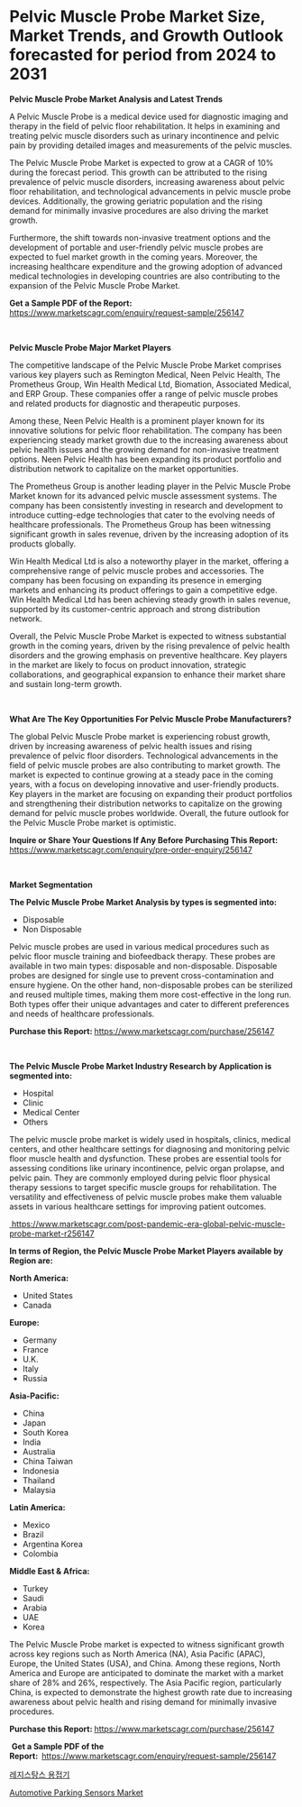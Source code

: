 <p><h1>Pelvic Muscle Probe Market Size, Market Trends, and Growth Outlook forecasted for period from 2024 to 2031</h1></p><p><strong>Pelvic Muscle Probe Market Analysis and Latest Trends</strong></p>
<p><p>A Pelvic Muscle Probe is a medical device used for diagnostic imaging and therapy in the field of pelvic floor rehabilitation. It helps in examining and treating pelvic muscle disorders such as urinary incontinence and pelvic pain by providing detailed images and measurements of the pelvic muscles.</p><p>The Pelvic Muscle Probe Market is expected to grow at a CAGR of 10% during the forecast period. This growth can be attributed to the rising prevalence of pelvic muscle disorders, increasing awareness about pelvic floor rehabilitation, and technological advancements in pelvic muscle probe devices. Additionally, the growing geriatric population and the rising demand for minimally invasive procedures are also driving the market growth.</p><p>Furthermore, the shift towards non-invasive treatment options and the development of portable and user-friendly pelvic muscle probes are expected to fuel market growth in the coming years. Moreover, the increasing healthcare expenditure and the growing adoption of advanced medical technologies in developing countries are also contributing to the expansion of the Pelvic Muscle Probe Market.</p></p>
<p><strong>Get a Sample PDF of the Report:&nbsp;</strong> <a href="https://www.marketscagr.com/enquiry/request-sample/256147">https://www.marketscagr.com/enquiry/request-sample/256147</a></p>
<p>&nbsp;</p>
<p><strong>Pelvic Muscle Probe Major Market Players</strong></p>
<p><p>The competitive landscape of the Pelvic Muscle Probe Market comprises various key players such as Remington Medical, Neen Pelvic Health, The Prometheus Group, Win Health Medical Ltd, Biomation, Associated Medical, and ERP Group. These companies offer a range of pelvic muscle probes and related products for diagnostic and therapeutic purposes.</p><p>Among these, Neen Pelvic Health is a prominent player known for its innovative solutions for pelvic floor rehabilitation. The company has been experiencing steady market growth due to the increasing awareness about pelvic health issues and the growing demand for non-invasive treatment options. Neen Pelvic Health has been expanding its product portfolio and distribution network to capitalize on the market opportunities.</p><p>The Prometheus Group is another leading player in the Pelvic Muscle Probe Market known for its advanced pelvic muscle assessment systems. The company has been consistently investing in research and development to introduce cutting-edge technologies that cater to the evolving needs of healthcare professionals. The Prometheus Group has been witnessing significant growth in sales revenue, driven by the increasing adoption of its products globally.</p><p>Win Health Medical Ltd is also a noteworthy player in the market, offering a comprehensive range of pelvic muscle probes and accessories. The company has been focusing on expanding its presence in emerging markets and enhancing its product offerings to gain a competitive edge. Win Health Medical Ltd has been achieving steady growth in sales revenue, supported by its customer-centric approach and strong distribution network.</p><p>Overall, the Pelvic Muscle Probe Market is expected to witness substantial growth in the coming years, driven by the rising prevalence of pelvic health disorders and the growing emphasis on preventive healthcare. Key players in the market are likely to focus on product innovation, strategic collaborations, and geographical expansion to enhance their market share and sustain long-term growth.</p></p>
<p>&nbsp;</p>
<p><strong>What Are The Key Opportunities For Pelvic Muscle Probe Manufacturers?</strong></p>
<p><p>The global Pelvic Muscle Probe market is experiencing robust growth, driven by increasing awareness of pelvic health issues and rising prevalence of pelvic floor disorders. Technological advancements in the field of pelvic muscle probes are also contributing to market growth. The market is expected to continue growing at a steady pace in the coming years, with a focus on developing innovative and user-friendly products. Key players in the market are focusing on expanding their product portfolios and strengthening their distribution networks to capitalize on the growing demand for pelvic muscle probes worldwide. Overall, the future outlook for the Pelvic Muscle Probe market is optimistic.</p></p>
<p><strong>Inquire or Share Your Questions If Any Before Purchasing This Report:</strong> <a href="https://www.marketscagr.com/enquiry/pre-order-enquiry/256147">https://www.marketscagr.com/enquiry/pre-order-enquiry/256147</a></p>
<p>&nbsp;</p>
<p><strong>Market Segmentation</strong></p>
<p><strong>The Pelvic Muscle Probe Market Analysis by types is segmented into:</strong></p>
<p><ul><li>Disposable</li><li>Non Disposable</li></ul></p>
<p><p>Pelvic muscle probes are used in various medical procedures such as pelvic floor muscle training and biofeedback therapy. These probes are available in two main types: disposable and non-disposable. Disposable probes are designed for single use to prevent cross-contamination and ensure hygiene. On the other hand, non-disposable probes can be sterilized and reused multiple times, making them more cost-effective in the long run. Both types offer their unique advantages and cater to different preferences and needs of healthcare professionals.</p></p>
<p><strong>Purchase this Report:&nbsp;</strong><a href="https://www.marketscagr.com/purchase/256147">https://www.marketscagr.com/purchase/256147</a></p>
<p>&nbsp;</p>
<p><strong>The Pelvic Muscle Probe Market Industry Research by Application is segmented into:</strong></p>
<p><ul><li>Hospital</li><li>Clinic</li><li>Medical Center</li><li>Others</li></ul></p>
<p><p>The pelvic muscle probe market is widely used in hospitals, clinics, medical centers, and other healthcare settings for diagnosing and monitoring pelvic floor muscle health and dysfunction. These probes are essential tools for assessing conditions like urinary incontinence, pelvic organ prolapse, and pelvic pain. They are commonly employed during pelvic floor physical therapy sessions to target specific muscle groups for rehabilitation. The versatility and effectiveness of pelvic muscle probes make them valuable assets in various healthcare settings for improving patient outcomes.</p></p>
<p><a href="https://www.marketscagr.com/post-pandemic-era-global-pelvic-muscle-probe-market-r256147">&nbsp;https://www.marketscagr.com/post-pandemic-era-global-pelvic-muscle-probe-market-r256147</a></p>
<p><strong>In terms of Region, the Pelvic Muscle Probe Market Players available by Region are:</strong></p>
<p>
    <p> <strong> North America: </strong>
        <ul>
            <li>United States</li>
            <li>Canada</li>
        </ul>
        </p> 
    <p> <strong> Europe: </strong>
        <ul>
            <li>Germany</li>
            <li>France</li>
            <li>U.K.</li>
            <li>Italy</li>
            <li>Russia</li>
        </ul>
        </p> 
    <p> <strong> Asia-Pacific: </strong>
        <ul>
            <li>China</li>
            <li>Japan</li>
            <li>South Korea</li>
            <li>India</li>
            <li>Australia</li>
            <li>China Taiwan</li>
            <li>Indonesia</li>
            <li>Thailand</li>
            <li>Malaysia</li>
        </ul>
        </p> 
    <p> <strong> Latin America: </strong>
        <ul>
            <li>Mexico</li>
            <li>Brazil</li>
            <li>Argentina Korea</li>
            <li>Colombia</li>
        </ul>
        </p> 
    <p> <strong> Middle East & Africa: </strong>
        <ul>
            <li>Turkey</li>
            <li>Saudi</li>
            <li>Arabia</li>
            <li>UAE</li>
            <li>Korea</li>
        </ul>
    </p>
    </p>
<p><p>The Pelvic Muscle Probe market is expected to witness significant growth across key regions such as North America (NA), Asia Pacific (APAC), Europe, the United States (USA), and China. Among these regions, North America and Europe are anticipated to dominate the market with a market share of 28% and 26%, respectively. The Asia Pacific region, particularly China, is expected to demonstrate the highest growth rate due to increasing awareness about pelvic health and rising demand for minimally invasive procedures.</p></p>
<p><strong>Purchase this Report: </strong><a href="https://www.marketscagr.com/purchase/256147">https://www.marketscagr.com/purchase/256147</a></p>
<p>&nbsp;<strong>Get a Sample PDF of the Report:&nbsp;&nbsp;</strong><a href="https://www.marketscagr.com/enquiry/request-sample/256147">https://www.marketscagr.com/enquiry/request-sample/256147</a></p>
<p><strong></strong></p>
<p><p><a href="https://github.com/joannescott9078/Market-Research-Report-List-2/blob/main/31884452962.md">레지스탕스 용접기</a></p><p><a href="https://view.publitas.com/reportprime-1/global-automotive-parking-sensors-market-analysis-trends-forecasts-and-growth-opportunities-2024-2031-in-168-pages-report/">Automotive Parking Sensors Market</a></p></p>